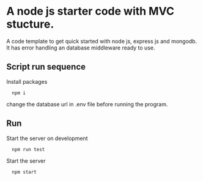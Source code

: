 
# A node js starter code with MVC stucture. 

A code template to get quick started with node js, express js and mongodb. It has error handling an database middleware ready to use. 

## Script run sequence

Install packages

```
  npm i
```
change the database url in .env file before running the program.
## Run 

Start the server on development

```bash
  npm run test
```
Start the server

```bash
  npm start
```

